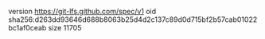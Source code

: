 version https://git-lfs.github.com/spec/v1
oid sha256:d263dd93646d688b8063b25d4d2c137c89d0d715bf2b57cab01022bc1af0ceab
size 11705
